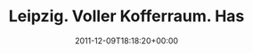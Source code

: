 ---
retweeted: false
source: <a href="http://twitter.com/download/android" rel="nofollow">Twitter for Android</a>
entities:
  hashtags: []
  symbols: []
  user_mentions:
  - name: Die Z99
    screen_name: dachwg
    indices:
    - '62'
    - '69'
    id_str: '91882733'
    id: '91882733'
  urls: []
display_text_range:
- '0'
- '84'
favorite_count: '0'
id_str: '145205653529559040'
truncated: false
retweet_count: '0'
id: '145205653529559040'
created_at: Fri Dec 09 18:18:20 +0000 2011
favorited: false
full_text: Leipzig. Voller Kofferraum. Haste the day. Auf dem Weg in die [@dachwg](https://twitter.com/dachwg).
  Das wird gut.
lang: de
tags:
- pesos:twitter
date: '2011-12-09T18:18:20+00:00'
src: https://twitter.com/bascht/status/145205653529559040
original_url: https://twitter.com/bascht/status/145205653529559040
type: twitter_tweet
text: Leipzig. Voller Kofferraum. Haste the day. Auf dem Weg in die [@dachwg](https://twitter.com/dachwg).
  Das wird gut.
title: Leipzig. Voller Kofferraum. Has

---